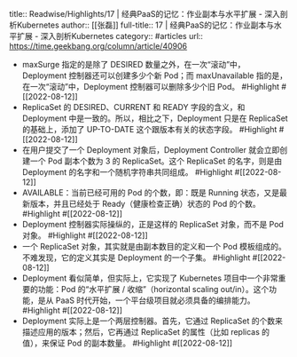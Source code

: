title:: Readwise/Highlights/17 | 经典PaaS的记忆：作业副本与水平扩展 - 深入剖析Kubernetes
author:: [[张磊]]
full-title:: 17 | 经典PaaS的记忆：作业副本与水平扩展 - 深入剖析Kubernetes
category:: #articles
url:: https://time.geekbang.org/column/article/40906

- maxSurge 指定的是除了 DESIRED 数量之外，在一次“滚动”中，Deployment 控制器还可以创建多少个新 Pod；而 maxUnavailable 指的是，在一次“滚动”中，Deployment 控制器可以删除多少个旧 Pod。 #Highlight #[[2022-08-12]]
- ReplicaSet 的 DESIRED、CURRENT 和 READY 字段的含义，和 Deployment 中是一致的。所以，相比之下，Deployment 只是在 ReplicaSet 的基础上，添加了 UP-TO-DATE 这个跟版本有关的状态字段。 #Highlight #[[2022-08-12]]
- 在用户提交了一个 Deployment 对象后，Deployment Controller 就会立即创建一个 Pod 副本个数为 3 的 ReplicaSet。这个 ReplicaSet 的名字，则是由 Deployment 的名字和一个随机字符串共同组成。 #Highlight #[[2022-08-12]]
- AVAILABLE：当前已经可用的 Pod 的个数，即：既是 Running 状态，又是最新版本，并且已经处于 Ready（健康检查正确）状态的 Pod 的个数。 #Highlight #[[2022-08-12]]
- Deployment 控制器实际操纵的，正是这样的 ReplicaSet 对象，而不是 Pod 对象。 #Highlight #[[2022-08-12]]
- 一个 ReplicaSet 对象，其实就是由副本数目的定义和一个 Pod 模板组成的。不难发现，它的定义其实是 Deployment 的一个子集。 #Highlight #[[2022-08-12]]
- Deployment 看似简单，但实际上，它实现了 Kubernetes 项目中一个非常重要的功能：Pod 的“水平扩展 / 收缩”（horizontal scaling out/in）。这个功能，是从 PaaS 时代开始，一个平台级项目就必须具备的编排能力。 #Highlight #[[2022-08-12]]
- Deployment 实际上是一个两层控制器。首先，它通过 ReplicaSet 的个数来描述应用的版本；然后，它再通过 ReplicaSet 的属性（比如 replicas 的值），来保证 Pod 的副本数量。 #Highlight #[[2022-08-12]]